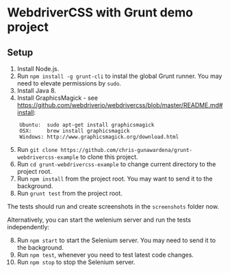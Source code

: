 # WebdriverCSS with Grunt demo project

## Setup

1. Install Node.js.
2. Run `npm install -g grunt-cli` to instal the global Grunt runner. You may need to elevate permissions by `sudo`.
3. Install Java 8.
4. Install GraphicsMagick - see https://github.com/webdriverio/webdrivercss/blob/master/README.md#install:

```
    Ubuntu:  sudo apt-get install graphicsmagick
    OSX:     brew install graphicsmagick
    Windows: http://www.graphicsmagick.org/download.html
```

5. Run `git clone https://github.com/chris-gunawardena/grunt-webdrivercss-example` to clone this project.
6. Run `cd grunt-webdrivercss-example` to change current directory to the project root.
7. Run `npm install` from the project root. You may want to send it to the background.
8. Run `grunt test` from the project root.

The tests should run and create screenshots in the `screenshots` folder now.

Alternatively, you can start the welenium server and run the tests independently:

8. Run `npm start` to start the Selenium server. You may need to send it to the background.
9. Run `npm test`, whenever you need to test latest code changes.
10. Run `npm stop` to stop the Selenium server.
